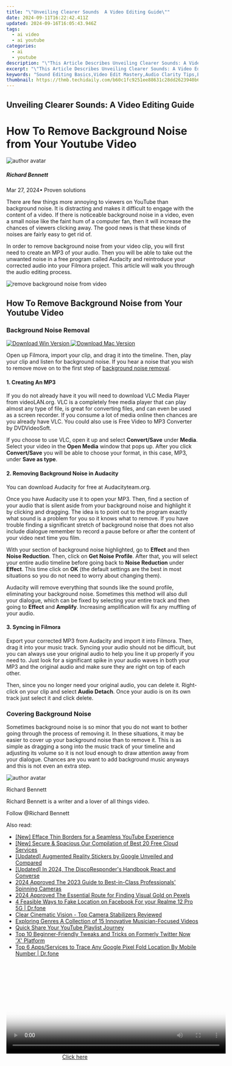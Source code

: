 ```yaml
---
title: "\"Unveiling Clearer Sounds  A Video Editing Guide\""
date: 2024-09-11T16:22:42.411Z
updated: 2024-09-16T16:05:43.946Z
tags:
  - ai video
  - ai youtube
categories:
  - ai
  - youtube
description: "\"This Article Describes Unveiling Clearer Sounds: A Video Editing Guide\""
excerpt: "\"This Article Describes Unveiling Clearer Sounds: A Video Editing Guide\""
keywords: "Sound Editing Basics,Video Edit Mastery,Audio Clarity Tips,Effective Editing Techniques,Clearer Sound Guide,Professional Editing Insights,Enhanced Video Quality"
thumbnail: https://thmb.techidaily.com/b60c1fc9251ee88631c28dd2623940b69aaa4124599c741f135b80728b533209.jpg
---
```


## Unveiling Clearer Sounds: A Video Editing Guide

# How To Remove Background Noise from Your Youtube Video

![author avatar](https://images.wondershare.com/filmora/article-images/richard-bennett.jpg)

##### Richard Bennett

 Mar 27, 2024• Proven solutions

There are few things more annoying to viewers on YouTube than background noise. It is distracting and makes it difficult to engage with the content of a video. If there is noticeable background noise in a video, even a small noise like the faint hum of a computer fan, then it will increase the chances of viewers clicking away. The good news is that these kinds of noises are fairly easy to get rid of.

In order to remove background noise from your video clip, you will first need to create an MP3 of your audio. Then you will be able to take out the unwanted noise in a free program called Audacity and reintroduce your corrected audio into your Filmora project. This article will walk you through the audio editing process.

![remove background noise from video](https://images.wondershare.com/filmora/article-images/2021/remove-background-noise-from-video.jpg)

## How To Remove Background Noise from Your Youtube Video

### Background Noise Removal

[![Download Win Version](https://images.wondershare.com/filmora/guide/download-btn-win.jpg) ](https://tools.techidaily.com/wondershare/filmora/download/) [![Download Mac Version](https://images.wondershare.com/filmora/guide/download-btn-mac.jpg) ](https://tools.techidaily.com/wondershare/filmora/download/)

Open up Filmora, import your clip, and drag it into the timeline. Then, play your clip and listen for background noise. If you hear a noise that you wish to remove move on to the first step of [background noise removal](https://tools.techidaily.com/wondershare/filmora/download/).

#### 1\.  Creating An MP3

If you do not already have it you will need to download VLC Media Player from videoLAN.org. VLC is a completely free media player that can play almost any type of file, is great for converting files, and can even be used as a screen recorder. If you consume a lot of media online then chances are you already have VLC. You could also use is Free Video to MP3 Converter by DVDVideoSoft.

If you choose to use VLC, open it up and select **Convert/Save** under **Media**. Select your video in the **Open Media** window that pops up. After you click **Convert/Save** you will be able to choose your format, in this case, MP3, under **Save as type**.

#### 2\.  Removing Background Noise in Audacity

You can download Audacity for free at Audacityteam.org.

Once you have Audacity use it to open your MP3\. Then, find a section of your audio that is silent aside from your background noise and highlight it by clicking and dragging. The idea is to point out to the program exactly what sound is a problem for you so it knows what to remove. If you have trouble finding a significant stretch of background noise that does not also include dialogue remember to record a pause before or after the content of your video next time you film.

With your section of background noise highlighted, go to **Effect** and then **Noise Reduction**. Then, click on **Get Noise Profile**. After that, you will select your entire audio timeline before going back to **Noise Reduction** under **Effect**. This time click on **OK** (the default settings are the best in most situations so you do not need to worry about changing them).

Audacity will remove everything that sounds like the sound profile, eliminating your background noise. Sometimes this method will also dull your dialogue, which can be fixed by selecting your entire track and then going to **Effect** and **Amplify**. Increasing amplification will fix any muffling of your audio.

#### 3\. Syncing in Filmora

Export your corrected MP3 from Audacity and import it into Filmora. Then, drag it into your music track. Syncing your audio should not be difficult, but you can always use your original audio to help you line it up properly if you need to. Just look for a significant spike in your audio waves in both your MP3 and the original audio and make sure they are right on top of each other.

Then, since you no longer need your original audio, you can delete it. Right-click on your clip and select **Audio Detach**. Once your audio is on its own track just select it and click delete.

### Covering Background Noise

Sometimes background noise is so minor that you do not want to bother going through the process of removing it. In these situations, it may be easier to cover up your background noise than to remove it. This is as simple as dragging a song into the music track of your timeline and adjusting its volume so it is not loud enough to draw attention away from your dialogue. Chances are you want to add background music anyways and this is not even an extra step.

![author avatar](https://images.wondershare.com/filmora/article-images/richard-bennett.jpg)

Richard Bennett

Richard Bennett is a writer and a lover of all things video.

Follow @Richard Bennett

<ins class="adsbygoogle"
      style="display:block"
      data-ad-client="ca-pub-7571918770474297"
      data-ad-slot="8358498916"
      data-ad-format="auto"
      data-full-width-responsive="true"></ins>

<span class="atpl-alsoreadstyle">Also read:</span>
<div><ul>
<li><a href="https://youtube-clips.techidaily.com/new-efface-thin-borders-for-a-seamless-youtube-experience/"><u>[New] Efface Thin Borders for a Seamless YouTube Experience</u></a></li>
<li><a href="https://extra-skills.techidaily.com/new-secure-and-spacious-our-compilation-of-best-20-free-cloud-services/"><u>[New] Secure & Spacious Our Compilation of Best 20 Free Cloud Services</u></a></li>
<li><a href="https://extra-tips.techidaily.com/updated-augmented-reality-stickers-by-google-unveiled-and-compared/"><u>[Updated] Augmented Reality Stickers by Google Unveiled and Compared</u></a></li>
<li><a href="https://discord-videos.techidaily.com/updated-in-2024-the-discoresponders-handbook-react-and-converse/"><u>[Updated] In 2024, The DiscoResponder's Handbook React and Converse</u></a></li>
<li><a href="https://article-posts.techidaily.com/2024-approved-the-2023-guide-to-best-in-class-professionals-spinning-cameras/"><u>2024 Approved The 2023 Guide to Best-in-Class Professionals' Spinning Cameras</u></a></li>
<li><a href="https://some-tips.techidaily.com/2024-approved-the-essential-route-for-finding-visual-gold-on-pexels/"><u>2024 Approved The Essential Route for Finding Visual Gold on Pexels</u></a></li>
<li><a href="https://location-social.techidaily.com/4-feasible-ways-to-fake-location-on-facebook-for-your-realme-12-pro-5g-drfone-by-drfone-virtual-android/"><u>4 Feasible Ways to Fake Location on Facebook For your Realme 12 Pro 5G | Dr.fone</u></a></li>
<li><a href="https://youtube-clips.techidaily.com/clear-cinematic-vision-top-camera-stabilizers-reviewed/"><u>Clear Cinematic Vision - Top Camera Stabilizers Reviewed</u></a></li>
<li><a href="https://youtube-clips.techidaily.com/exploring-genres-a-collection-of-15-innovative-musician-focused-videos/"><u>Exploring Genres A Collection of 15 Innovative Musician-Focused Videos</u></a></li>
<li><a href="https://youtube-clips.techidaily.com/quick-share-your-youtube-playlist-journey/"><u>Quick Share Your YouTube Playlist Journey</u></a></li>
<li><a href="https://techno-recovery.techidaily.com/top-10-beginner-friendly-tweaks-and-tricks-on-formerly-twitter-now-x-platform/"><u>Top 10 Beginner-Friendly Tweaks and Tricks on Formerly Twitter Now 'X' Platform</u></a></li>
<li><a href="https://android-location-track.techidaily.com/top-6-appsservices-to-trace-any-google-pixel-fold-location-by-mobile-number-drfone-by-drfone-virtual-android/"><u>Top 6 Apps/Services to Trace Any Google Pixel Fold Location By Mobile Number | Dr.fone</u></a></li>
</ul></div>

<!-- affiliate ads begin -->
<span id="1983475">
					<video width="576" height="240" style="cursor:pointer"
           poster="//a.impactradius-go.com/display-clicktoplayimage/1983475.png"
           onclick="if(!this.playClicked){this.play();this.setAttribute('controls',true);this.playClicked=true;}">
	   <source src="//a.impactradius-go.com/display-ad/22993-1983475">
	   <img src="//a.impactradius-go.com/display-clicktoplayimage/1983475.png" style="border: none; height: 100%; width: 100%; object-fit: contain">
	</video>
	<div style="width:360px;text-align:center"><a href="javascript:window.open(decodeURIComponent('https%3A%2F%2Fhomestyler.sjv.io%2Fc%2F5597632%2F1983475%2F22993'), '_blank');void(0);">Click here</a></div>
</span>
<img height="0" width="0" src="https://imp.pxf.io/i/5597632/1983475/22993" style="position:absolute;visibility:hidden;" border="0" />
<!-- affiliate ads end -->

